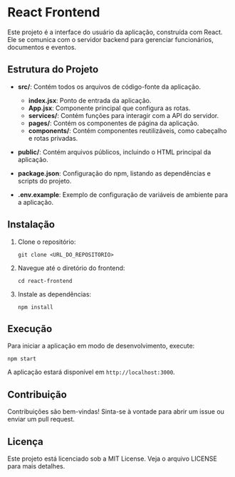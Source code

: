 # React Frontend

Este projeto é a interface do usuário da aplicação, construída com React. Ele se comunica com o servidor backend para gerenciar funcionários, documentos e eventos.

## Estrutura do Projeto

- **src/**: Contém todos os arquivos de código-fonte da aplicação.
  - **index.jsx**: Ponto de entrada da aplicação.
  - **App.jsx**: Componente principal que configura as rotas.
  - **services/**: Contém funções para interagir com a API do servidor.
  - **pages/**: Contém os componentes de página da aplicação.
  - **components/**: Contém componentes reutilizáveis, como cabeçalho e rotas privadas.

- **public/**: Contém arquivos públicos, incluindo o HTML principal da aplicação.

- **package.json**: Configuração do npm, listando as dependências e scripts do projeto.

- **.env.example**: Exemplo de configuração de variáveis de ambiente para a aplicação.

## Instalação

1. Clone o repositório:
   ```
   git clone <URL_DO_REPOSITORIO>
   ```

2. Navegue até o diretório do frontend:
   ```
   cd react-frontend
   ```

3. Instale as dependências:
   ```
   npm install
   ```

## Execução

Para iniciar a aplicação em modo de desenvolvimento, execute:
```
npm start
```

A aplicação estará disponível em `http://localhost:3000`.

## Contribuição

Contribuições são bem-vindas! Sinta-se à vontade para abrir um issue ou enviar um pull request.

## Licença

Este projeto está licenciado sob a MIT License. Veja o arquivo LICENSE para mais detalhes.